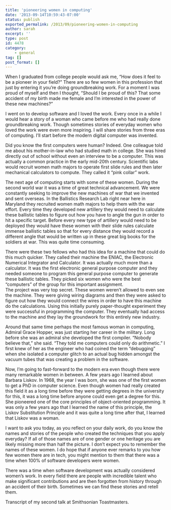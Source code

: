 ```yaml
---
title: 'pioneering women in computing'
date: '2013-09-14T10:59:43-07:00'
status: publish
exported_permalink: /2013/09/pioneering-women-in-computing
author: sarah
excerpt: ''
type: post
id: 4478
category:
    - general
tag: []
post_format: []
---
```

When I graduated from college people would ask me, “How does it feel to be a pioneer in your field?” There are so few women in this profession that just by entering it you’re doing groundbreaking work. For a moment I was proud of myself and then I thought, “Should I be proud of this? That some accident of my birth made me female and I’m interested in the power of these new machines?”

I went on to develop software and I loved the work. Every once in a while I would hear a story of a woman who came before me who had really done groundbreaking work. Though sometimes stories of everyday women who loved the work were even more inspiring. I will share stories from three eras of computing. I’ll start before the modern digital computer was invented.

Did you know the first computers were human? Indeed. One colleague told me about his mother-in-law who had studied math in college. She was hired directly out of school without even an interview to be a computer. This was actually a common practice in the early mid-20th century. Scientific labs would recruit women math majors to operate first slide rules and then later mechanical calculators to compute. They called it “pink collar” work.

The next age of computing starts with some of these women. During the second world war it was a time of great technical advancement. We were constantly seeking to improve the new machines of war that we invented and sent overseas. In the Ballistics Research Lab right near here in Maryland they recruited women math majors to help them with the war effort. Every time they developed new artillery they would need to calculate these ballistic tables to figure out how you have to angle the gun in order to hit a specific target. Before every new type of artillery would need to be deployed they would have these women with their slide rules calculate immense ballistic tables so that for every distance they would record a different angle that would be written up in these great big books for the soldiers at war. This was quite time consuming.

There were these two fellows who had this idea for a machine that could do this much quicker. They called their machine the ENIAC, the Electronic Numerical Integrator and Calculator. It was actually much more than a calculator. It was the first electronic general purpose computer and they needed someone to program this general purpose computer to generate these ballistic tables. They picked six women who were the best “computers” of the group for this important assignment.  
The project was very top secret. These women weren’t allowed to even see the machine. They were giving wiring diagrams and then they were asked to figure out how they would connect the wires in order to have this machine do the calculations. Using this initially purely paper-thought experiment they were successful in programming the computer. They eventually had access to the machine and they lay the groundwork for this entirely new industry.

Around that same time perhaps the most famous woman in computing, Admiral Grace Hopper, was just starting her career in the military. Long before she was an admiral she developed the first compiler. “Nobody believe that,” she said. “They told me computers could only do arithmetic.” I first knew of her as the engineer who had coined the term “debugging” when she isolated a computer glitch to an actual bug hidden amongst the vacuum tubes that was creating a problem in the software.

Now, I’m going to fast-forward to the modern era even though there were many remarkable women in between. A few years ago I learned about Barbara Liskov. In 1968, the year I was born, she was one of the first women to get a PhD in computer science. Even though women had really created this field it as a long time before they were getting degrees in the university for this, it was a long time before anyone could even get a degree for this. She pioneered one of the core principles of object-oriented programming. It was only a few years ago that I learned the name of this principle, the Liskov Substitution Principle and it was quite a long time after that, I learned that Liskov was a woman.

I want to ask you today, as you reflect on your daily work, do you know the names and stories of the people who created the techniques that you apply everyday? If all of those names are of one gender or one heritage you are likely missing more than half the picture. I don’t expect you to remember the names of these women. I do hope that if anyone ever remarks to you how few women there are in tech, you might mention to them that there was a time when 100% of software developers were women.

There was a time when software development was actually considered women’s work. In every field there are people with incredible talent who make significant contributions and are then forgotten from history through an accident of their birth. Sometimes we can find these stories and retell them.

Transcript of my second talk at Smithsonian Toastmasters.